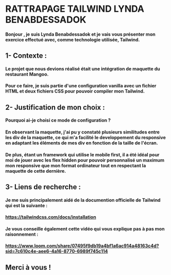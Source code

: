 
# RATTRAPAGE TAILWIND LYNDA BENABDESSADOK 

#### Bonjour , je suis Lynda Benabdessadok et je vais vous présenter mon exercice effectué avec, comme technologie utilisée, Tailwind.

## 1- Contexte : 
#### Le projet que nous devions réalisé était une intégration de maquette du restaurant Mangoo. 
#### Pour ce faire, je suis partie d'une configuration vanilla avec un fichier HTML et deux fichiers CSS pour pouvoir compiler mon Tailwind.


## 2- Justification de mon choix : 
#### Pourquoi ai-je choisi ce mode de configuration ? 
#### En observant la maquette, j'ai pu y constaté plusieurs similitudes entre les div de la maquette, ce qui m'a facilité le developpement du responsive en adaptant les éléments de mes div en fonction de la taille de l'écran. 
#### De plus, étant un framework qui utilise le mobile first, il a été idéal pour moi de jouer avec les flex hidden pour pouvoir personnalisé un maximum mon responsive que mon format ordinateur tout en respectant la maquette de cette dernière.

## 3- Liens de recherche : 
#### Je me suis principalement aidé de la documention officielle de Tailwind qui est la suivante : 
#### https://tailwindcss.com/docs/installation
#### Je vous conseille également cette vidéo qui vous explique pas à pas mon raisonnement : 
#### https://www.loom.com/share/07495f9db19a4bf1a6ac914a48163c4d?sid=7c610c4e-aee6-4a16-8770-6989f745c114

## Merci à vous ! 
